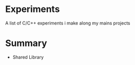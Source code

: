 # Experiments
A list of C/C++ experiments i make along my mains projects

# Summary
- Shared Library